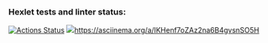 ### Hexlet tests and linter status:
[![Actions Status](https://github.com/Titonatos/frontend-project-44/actions/workflows/hexlet-check.yml/badge.svg)](https://github.com/Titonatos/frontend-project-44/actions)
<a href="https://codeclimate.com/github/Titonatos/frontend-project-44/maintainability"><img src="https://api.codeclimate.com/v1/badges/ddf5e017a77a5efb6a1e/maintainability" /></a>https://asciinema.org/a/IKHenf7oZAz2na6B4gvsnSO5H
